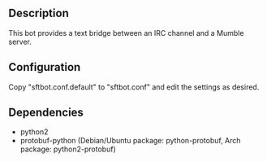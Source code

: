 ## Description
This bot provides a text bridge between an IRC channel and a Mumble server.

## Configuration

Copy "sftbot.conf.default" to "sftbot.conf" and edit the settings as desired.

## Dependencies

- python2
- protobuf-python (Debian/Ubuntu package: python-protobuf, Arch package: python2-protobuf)
